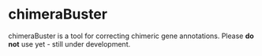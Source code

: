# chimeraBuster
chimeraBuster is a tool for correcting chimeric gene annotations.
Please **do not** use yet - still under development.
